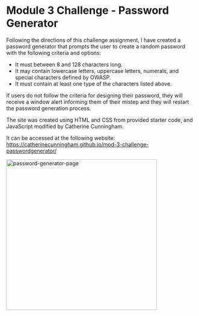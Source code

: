 # Module 3 Challenge - Password Generator

Following the directions of this challenge assignment, I have created a password generator that prompts the user to create a random password with the following criteria and options:

- It must between 8 and 128 characters long.
- It may contain lowercase letters, uppercase letters, numerals, and special characters defined by OWASP.
- It must contain at least one type of the characters listed above.

If users do not follow the criteria for designing their password, they will receive a window alert informing them of their mistep and they will restart the password generation process.

The site was created using HTML and CSS from provided starter code, and JavaScript modified by Catherine Cunningham.  

It can be accessed at the following website:  https://catherinecunningham.github.io/mod-3-challenge-passwordgenerator/

<img width="400" alt="password-generator-page" src="https://user-images.githubusercontent.com/107148691/180493970-19677497-bcb0-4901-b549-bf059fa13116.png">
